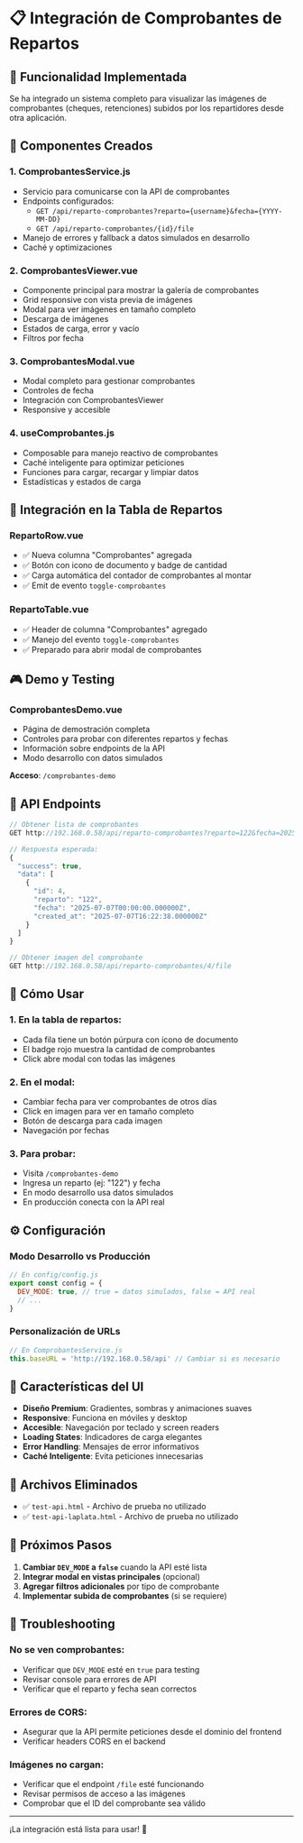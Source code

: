# 📋 Integración de Comprobantes de Repartos

## 🎯 Funcionalidad Implementada

Se ha integrado un sistema completo para visualizar las imágenes de comprobantes (cheques, retenciones) subidos por los repartidores desde otra aplicación.

## 🔧 Componentes Creados

### 1. **ComprobantesService.js**
- Servicio para comunicarse con la API de comprobantes
- Endpoints configurados:
  - `GET /api/reparto-comprobantes?reparto={username}&fecha={YYYY-MM-DD}`
  - `GET /api/reparto-comprobantes/{id}/file`
- Manejo de errores y fallback a datos simulados en desarrollo
- Caché y optimizaciones

### 2. **ComprobantesViewer.vue**
- Componente principal para mostrar la galería de comprobantes
- Grid responsive con vista previa de imágenes
- Modal para ver imágenes en tamaño completo
- Descarga de imágenes
- Estados de carga, error y vacío
- Filtros por fecha

### 3. **ComprobantesModal.vue**
- Modal completo para gestionar comprobantes
- Controles de fecha
- Integración con ComprobantesViewer
- Responsive y accesible

### 4. **useComprobantes.js**
- Composable para manejo reactivo de comprobantes
- Caché inteligente para optimizar peticiones
- Funciones para cargar, recargar y limpiar datos
- Estadísticas y estados de carga

## 🔄 Integración en la Tabla de Repartos

### **RepartoRow.vue**
- ✅ Nueva columna "Comprobantes" agregada
- ✅ Botón con icono de documento y badge de cantidad
- ✅ Carga automática del contador de comprobantes al montar
- ✅ Emit de evento `toggle-comprobantes`

### **RepartoTable.vue**
- ✅ Header de columna "Comprobantes" agregado
- ✅ Manejo del evento `toggle-comprobantes`
- ✅ Preparado para abrir modal de comprobantes

## 🎮 Demo y Testing

### **ComprobantesDemo.vue**
- Página de demostración completa
- Controles para probar con diferentes repartos y fechas
- Información sobre endpoints de la API
- Modo desarrollo con datos simulados

**Acceso**: `/comprobantes-demo`

## 📡 API Endpoints

```javascript
// Obtener lista de comprobantes
GET http://192.168.0.58/api/reparto-comprobantes?reparto=122&fecha=2025-07-07

// Respuesta esperada:
{
  "success": true,
  "data": [
    {
      "id": 4,
      "reparto": "122",
      "fecha": "2025-07-07T00:00:00.000000Z",
      "created_at": "2025-07-07T16:22:38.000000Z"
    }
  ]
}

// Obtener imagen del comprobante
GET http://192.168.0.58/api/reparto-comprobantes/4/file
```

## 🚀 Cómo Usar

### 1. **En la tabla de repartos:**
- Cada fila tiene un botón púrpura con icono de documento
- El badge rojo muestra la cantidad de comprobantes
- Click abre modal con todas las imágenes

### 2. **En el modal:**
- Cambiar fecha para ver comprobantes de otros días
- Click en imagen para ver en tamaño completo
- Botón de descarga para cada imagen
- Navegación por fechas

### 3. **Para probar:**
- Visita `/comprobantes-demo` 
- Ingresa un reparto (ej: "122") y fecha
- En modo desarrollo usa datos simulados
- En producción conecta con la API real

## ⚙️ Configuración

### **Modo Desarrollo vs Producción**
```javascript
// En config/config.js
export const config = {
  DEV_MODE: true, // true = datos simulados, false = API real
  // ...
}
```

### **Personalización de URLs**
```javascript
// En ComprobantesService.js
this.baseURL = 'http://192.168.0.58/api' // Cambiar si es necesario
```

## 🎨 Características del UI

- **Diseño Premium**: Gradientes, sombras y animaciones suaves
- **Responsive**: Funciona en móviles y desktop
- **Accesible**: Navegación por teclado y screen readers
- **Loading States**: Indicadores de carga elegantes
- **Error Handling**: Mensajes de error informativos
- **Caché Inteligente**: Evita peticiones innecesarias

## 📁 Archivos Eliminados

- ✅ `test-api.html` - Archivo de prueba no utilizado
- ✅ `test-api-laplata.html` - Archivo de prueba no utilizado

## 🔄 Próximos Pasos

1. **Cambiar `DEV_MODE` a `false`** cuando la API esté lista
2. **Integrar modal en vistas principales** (opcional)
3. **Agregar filtros adicionales** por tipo de comprobante
4. **Implementar subida de comprobantes** (si se requiere)

## 🐛 Troubleshooting

### **No se ven comprobantes:**
- Verificar que `DEV_MODE` esté en `true` para testing
- Revisar console para errores de API
- Verificar que el reparto y fecha sean correctos

### **Errores de CORS:**
- Asegurar que la API permite peticiones desde el dominio del frontend
- Verificar headers CORS en el backend

### **Imágenes no cargan:**
- Verificar que el endpoint `/file` esté funcionando
- Revisar permisos de acceso a las imágenes
- Comprobar que el ID del comprobante sea válido

---

¡La integración está lista para usar! 🎉
